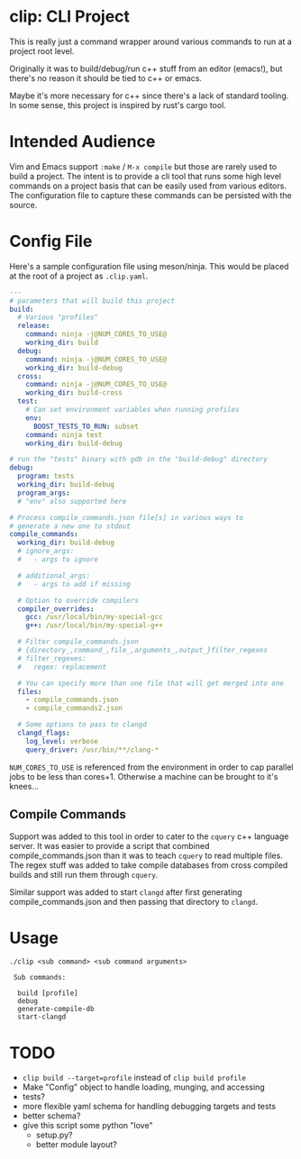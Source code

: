 # clip: CLI Project

This is really just a command wrapper around various commands to run
at a project root level.

Originally it was to build/debug/run c++ stuff from an editor
(emacs!), but there's no reason it should be tied to c++ or emacs.

Maybe it's more necessary for c++ since there's a lack of standard
tooling.  In some sense, this project is inspired by rust's cargo
tool.

# Intended Audience

Vim and Emacs support `:make` / `M-x compile` but those are rarely used to
build a project.  The intent is to provide a cli tool that runs some
high level commands on a project basis that can be easily used from
various editors.  The configuration file to capture these commands can
be persisted with the source.

# Config File

Here's a sample configuration file using meson/ninja.  This would be
placed at the root of a project as `.clip.yaml`.

```yaml
---
# parameters that will build this project
build:
  # Various "profiles"
  release:
    command: ninja -j@NUM_CORES_TO_USE@
    working_dir: build
  debug:
    command: ninja -j@NUM_CORES_TO_USE@
    working_dir: build-debug
  cross:
    command: ninja -j@NUM_CORES_TO_USE@
    working_dir: build-cross
  test:
    # Can set environment variables when running profiles
    env:
      BOOST_TESTS_TO_RUN: subset
    command: ninja test
    working_dir: build-debug

# run the "tests" binary with gdb in the "build-debug" directory
debug:
  program: tests
  working_dir: build-debug
  program_args:
  # "env" also supported here

# Process compile_commands.json file[s] in various ways to
# generate a new one to stdout
compile_commands:
  working_dir: build-debug
  # ignore_args:
  #   - args to ignore

  # additional_args:
  #   - args to add if missing

  # Option to override compilers
  compiler_overrides:
    gcc: /usr/local/bin/my-special-gcc
    g++: /usr/local/bin/my-special-g++

  # Filter compile_commands.json
  # {directory_,command_,file_,arguments_,output_}filter_regexes
  # filter_regexes:
  #   regex: replacement

  # You can specify more than one file that will get merged into one
  files:
    - compile_commands.json
    - compile_commands2.json

  # Some options to pass to clangd
  clangd_flags:
    log_level: verbose
    query_driver: /usr/bin/**/clang-*
```

`NUM_CORES_TO_USE` is referenced from the environment in order to cap
parallel jobs to be less than cores+1.  Otherwise a machine can be
brought to it's knees...

## Compile Commands

Support was added to this tool in order to cater to the `cquery` c++
language server.  It was easier to provide a script that combined
compile_commands.json than it was to teach `cquery` to read multiple
files.  The regex stuff was added to take compile databases from cross
compiled builds and still run them through `cquery`.

Similar support was added to start `clangd` after first generating
compile_commands.json and then passing that directory to `clangd`.

# Usage

```
./clip <sub command> <sub command arguments>

 Sub commands:

  build [profile]
  debug
  generate-compile-db
  start-clangd
```

# TODO

* `clip build --target=profile` instead of `clip build profile`
* Make "Config" object to handle loading, munging, and accessing
* tests?
* more flexible yaml schema for handling debugging targets and tests
* better schema?
* give this script some python "love"
  * setup.py?
  * better module layout?
